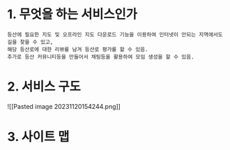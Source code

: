 # 1. 무엇을 하는 서비스인가
```text
등산에 필요한 지도 및 오프라인 지도 다운로드 기능을 이용하여 인터넷이 안되는 지역에서도 길을 찾을 수 있고,
해당 등산로에 대한 리뷰를 남겨 등산로 평가를 할 수 있음.
추가로 등산 커뮤니티등을 만들어서 채팅등을 활용하여 모임 생성을 할 수 있음.
```

# 2. 서비스 구도
![[Pasted image 20231120154244.png]]

# 3. 사이트 맵
